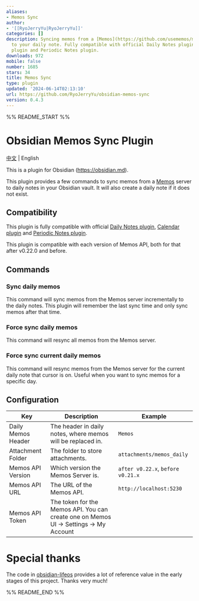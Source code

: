 ```yaml
---
aliases:
- Memos Sync
author:
- '[[RyoJerryYu|RyoJerryYu]]'
categories: []
description: Syncing memos from a [Memos](https://github.com/usememos/memos) server
  to your daily note. Fully compatible with official Daily Notes plugin, Calendar
  plugin and Periodic Notes plugin.
downloads: 972
mobile: false
number: 1685
stars: 34
title: Memos Sync
type: plugin
updated: '2024-06-14T02:13:10'
url: https://github.com/RyoJerryYu/obsidian-memos-sync
version: 0.4.3
---
```


%% README_START %%

# Obsidian Memos Sync Plugin

[中文](README-ZH.md) | English

This is a plugin for Obsidian (https://obsidian.md).

This plugin provides a few commands to sync memos from a [Memos](https://github.com/usememos/memos) server to daily notes in your Obsidian vault. It will also create a daily note if it does not exist.

## Compatibility

This plugin is fully compatible with official [Daily Notes plugin](https://help.obsidian.md/Plugins/Daily+notes), [Calendar plugin](https://github.com/liamcain/obsidian-calendar-plugin) and [Periodic Notes plugin](https://github.com/liamcain/obsidian-periodic-notes).

This plugin is compatible with each version of Memos API, both for that after v0.22.0 and before.

## Commands

### Sync daily memos

This command will sync memos from the Memos server incrementally to the daily notes.
This plugin will remember the last sync time and only sync memos after that time.

### Force sync daily memos

This command will resync all memos from the Memos server.

### Force sync current daily memos

This command will resync memos from the Memos server for the current daily note that cursor is on.
Useful when you want to sync memos for a specific day.

## Configuration

| Key                | Description                                                                           | Example                           |
| ------------------ | ------------------------------------------------------------------------------------- | --------------------------------- |
| Daily Memos Header | The header in daily notes, where memos will be replaced in.                          | `Memos`                           |
| Attachment Folder  | The folder to store attachments.                                                      | `attachments/memos_daily`         |
| Memos API Version  | Which version the Memos Server is.                                                    | `after v0.22.x`, `before v0.21.x` |
| Memos API URL      | The URL of the Memos API.                                                             | `http://localhost:5230`           |
| Memos API Token    | The token for the Memos API. You can create one on Memos UI -> Settings -> My Account |                                   |

# Special thanks

The code in [obsidian-lifeos](https://github.com/quanru/obsidian-lifeos) provides a lot of reference value in the early stages of this project. Thanks very much!


%% README_END %%